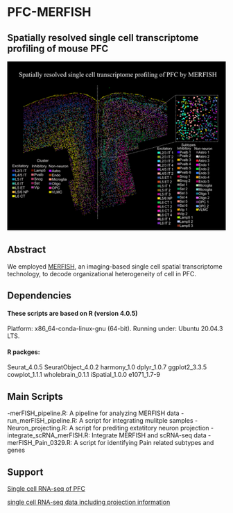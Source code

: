# PFC-MERFISH
## Spatially resolved single cell transcriptome profiling of mouse PFC

![cover](Cover_fig.png)

## Abstract
We employed [MERFISH](https://www.science.org/doi/10.1126/science.aaa6090), an imaging-based single cell spatial transcriptome technology, to decode organizational heterogeneity of cell in PFC.

## Dependencies
#### These scripts are based on R (version 4.0.5)
Platform: x86_64-conda-linux-gnu (64-bit).
Running under: Ubuntu 20.04.3 LTS.


#### R packges:
Seurat_4.0.5 SeuratObject_4.0.2 harmony_1.0 dplyr_1.0.7 ggplot2_3.3.5 cowplot_1.1.1 wholebrain_0.1.1 iSpatial_1.0.0 e1071_1.7-9

## Main Scripts
-merFISH_pipeline.R: A pipeline for analyzing MERFISH data
-run_merFISH_pipeline.R: A script for integrating mulitple samples
-Neuron_projecting.R: A script for prediting extatitory neuron projection
-integrate_scRNA_merFISH.R: Integrate MERFISH and scRNA-seq data
-merFISH_Pain_0329.R: A script for identifying Pain related subtypes and genes


## Support
[Single cell RNA-seq of PFC](https://www.nature.com/articles/s41467-019-12054-3)

[single cell RNA-seq data including projection information](https://www.sciencedirect.com/science/article/pii/S0092867420316184)

